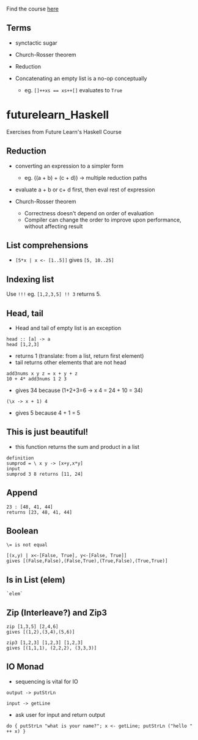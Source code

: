 Find the course [here](https://www.futurelearn.com/courses/functional-programming-haskell/)

## Terms

- synctactic sugar 
- Church-Rosser theorem
- Reduction

- Concatenating an empty list is a no-op conceptually
  - eg. ```[]++xs == xs++[]``` evaluates to ```True```

# futurelearn_Haskell
Exercises from Future Learn's Haskell Course

## Reduction

- converting an expression to a simpler form 

  - eg. ((a + b) + (c + d)) -> multiple reduction paths
  
- evaluate a + b or c+ d first, then eval rest of expression


- Church-Rosser theorem
  - Correctness doesn't depend on order of evaluation
  - Compiler can change the order to improve upon performance, without affecting result


## List comprehensions 

- ```[5*x | x <- [1..5]]``` gives ```[5, 10..25]```

## Indexing list

Use ```!!!```
eg. ```[1,2,3,5] !! 3``` returns 5.


## Head, tail

- Head and tail of empty list is an exception 

```
head :: [a] -> a 
head [1,2,3]
```
- returns 1 (translate: from a list, return first element)
- tail returns other elements that are not head

```
add3nums x y z = x + y + z 
10 + 4* add3nums 1 2 3
```
- gives 34 because (1+2+3=6 -> x 4 = 24 + 10 = 34)

```
(\x -> x + 1) 4
```
- gives 5 because 4 + 1 = 5

## This is just beautiful!

- this function returns the sum and product in a list

```
definition
sumprod = \ x y -> [x+y,x*y] 
input 
sumprod 3 8 returns [11, 24]
```

## Append

```
23 : [48, 41, 44]
returns [23, 48, 41, 44]
```

## Boolean

```
\= is not equal
```

```
[(x,y) | x<-[False, True], y<-[False, True]]
gives [(False,False),(False,True),(True,False),(True,True)]
```

## Is in List (elem)

``` `elem` ```

## Zip (Interleave?) and Zip3

```
zip [1,3,5] [2,4,6]
gives [(1,2),(3,4),(5,6)]
```

```
zip3 [1,2,3] [1,2,3] [1,2,3]
gives [(1,1,1), (2,2,2), (3,3,3)]
```

## IO Monad

- sequencing is vital for IO

```
output -> putStrLn
```

```
input -> getLine
```

- ask user for input and return output

```
do { putStrLn "what is your name?"; x <- getLine; putStrLn ("hello " ++ x) }
```


